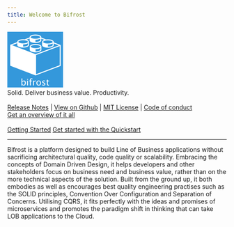 ```yaml
---
title: Welcome to Bifrost
---
```


<div class="hero">
   <div class="wrap">
        <img src="logo.png">
        <div class="minitext">
          Solid. Deliver business value. Productivity.
        </div>
        <br>
        <div class="buttons-unit-small">
            <a class="version-link" href="../release_notes.md">Release Notes</a>
            <span>|</span>
            <a class="github-link" href="https://github.com/dolittle/bifrost">View on Github</a>
            <span>|</span>
            <a class="github-link" href="../LICENSE">MIT License</a>
            <span>|</span>
            <a class="github-link" href="../CODE_OF_CONDUCT.md">Code of conduct</a>
        </div>        
        <div class="buttons-unit-small">
            <a class="version-link" href="Articles/overview.md">Get an overview of it all</a>
        </div>
        <br>
        <div class="buttons-unit">
            <a href="Tutorials/getting_started.md" class="button">Getting Started</a>
            <a href="Tutorials/quickstart.md" class="button">Get started with the Quickstart</a>
        </div>
        <hr>
        <div>
           Bifrost is a platform designed to build Line of Business applications without sacrificing architectural quality,
           code quality or scalability. Embracing the concepts of Domain Driven Design, it helps developers and other stakeholders
           focus on business need and business value, rather than on the more technical aspects of the solution. Built from the ground up,
           it both embodies as well as encourages best quality engineering practises such as the SOLID principles, Convention Over Configuration
           and Separation of Concerns. Utilising CQRS, it fits perfectly with the ideas and promises of microservices and promotes the paradigm
           shift in thinking that can take LOB applications to the Cloud.
        </div>
    </div>
</div>
<!--
<div class="key-section">
  <div class="container">
    <div class="row">
      <div class="col-md-6 col-md-offset-3 text-center">
        <section>
          <h2>Something</h2>
          <p class="lead">
            Some stuff... 
          </p>
        </section>
      </div>
    </div>
  </div>
</div>
-->